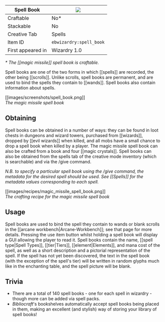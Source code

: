 | Spell Book |![](https://github.com/Electroblob77/Wizardry/blob/1.12.2/src/main/resources/assets/ebwizardry/textures/items/spell_book.png)|
|---|---|
| Craftable | No* |
| Stackable | No |
| Creative Tab | Spells |
| Item ID | `ebwizardry:spell_book` |
| First appeared in | Wizardry 1.0 |

_\* The [[magic missile]] spell book is craftable._

Spell books are one of the two forms in which [[spells]] are recorded, the other being [[scrolls]]. Unlike scrolls, spell books are permanent, and are used to bind the spells they contain to [[wands]]. Spell books also contain information about spells.

[[images/screenshots/spell_book.png]]  
_The magic missile spell book_

## Obtaining
Spell books can be obtained in a number of ways: they can be found in loot chests in dungeons and wizard towers, purchased from [[wizards]], dropped by [[evil wizards]] when killed, and all mobs have a small chance to drop a spell book when killed by a player. The magic missile spell book can also be crafted from a book and four [[magic crystals]]. Spell books can also be obtained from the spells tab of the creative mode inventory (which is searchable) and via the /give command.

_N.B. to specify a particular spell book using the /give command, the metadata for the desired spell should be used. See [[Spells]] for the metadata values corresponding to each spell._

[[images/recipes/magic_missile_spell_book.png]]  
_The crafting recipe for the magic missile spell book_

## Usage
Spell books are used to bind the spell they contain to wands or blank scrolls in the [[arcane workbench|Arcane-Workbench]]; see that page for more details. Pressing the use item button whilst holding a spell book will display a GUI allowing the player to read it. Spell books contain the name, [[spell type|Spell Types]], [[tier|Tiers]], [[element|Elements]], and mana cost of the spell, as well as a short description and a pictorial representation of the spell. If the spell has not yet been discovered, the text in the spell book (with the exception of the spell's tier) will be written in random glyphs much like in the enchanting table, and the spell picture will be blank.

## Trivia
- There are a total of 140 spell books - one for each spell in wizardry - though more can be added via spell packs.
- _Bibliocraft_'s bookshelves automatically accept spell books being placed in them, making an excellent (and stylish) way of storing your library of spell books!